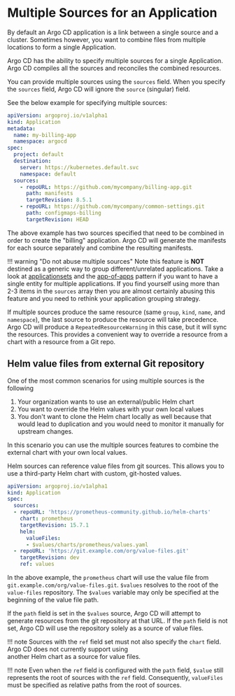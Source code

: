 # Multiple Sources for an Application

By default an Argo CD application is a link between a single source and a cluster. Sometimes however, you want to combine
files from multiple locations to form a single Application.

Argo CD has the ability to specify multiple sources for a single Application. Argo CD compiles all the sources
and reconciles the combined resources.

You can provide multiple sources using the `sources` field. When you specify the `sources` field, Argo CD will ignore 
the `source` (singular) field.

See the below example for specifying multiple sources:

```yaml
apiVersion: argoproj.io/v1alpha1
kind: Application
metadata:
  name: my-billing-app
  namespace: argocd
spec:
  project: default
  destination:
    server: https://kubernetes.default.svc
    namespace: default
  sources:
    - repoURL: https://github.com/mycompany/billing-app.git
      path: manifests
      targetRevision: 8.5.1
    - repoURL: https://github.com/mycompany/common-settings.git
      path: configmaps-billing
      targetRevision: HEAD
```

The above example has two sources specified that need to be combined in order to create the "billing" application. Argo CD will generate the manifests for each source separately and combine 
the resulting manifests.

!!! warning "Do not abuse multiple sources"
    Note this feature is **NOT** destined as a generic way to group different/unrelated applications. Take a look at [applicationsets](../user-guide/application-set.md) and the [app-of-apps](../../operator-manual/cluster-bootstrapping/) pattern if you want to have a single entity for multiple applications. If you find yourself using more than 2-3 items in the `sources` array then you are almost certainly abusing this feature and you need to rethink your application grouping strategy.

If multiple sources produce the same resource (same `group`, `kind`, `name`, and `namespace`), the last source to 
produce the resource will take precedence. Argo CD will produce a `RepeatedResourceWarning` in this case, but it will 
sync the resources. This provides a convenient way to override a resource from a chart with a resource from a Git repo.

## Helm value files from external Git repository

One of the most common scenarios for using multiple sources is the following

1. Your organization wants to use an external/public Helm chart
1. You want to override the Helm values with your own local values
1. You don't want to clone the Helm chart locally as well because that would lead to duplication and you would need to monitor it manually for upstream changes.

In this scenario you can use the multiple sources features to combine the external chart with your own local values.

Helm sources can reference value files from git sources. This allows you to use a third-party Helm chart with custom,
git-hosted values.

```yaml
apiVersion: argoproj.io/v1alpha1
kind: Application
spec:
  sources:
  - repoURL: 'https://prometheus-community.github.io/helm-charts'
    chart: prometheus
    targetRevision: 15.7.1
    helm:
      valueFiles:
      - $values/charts/prometheus/values.yaml
  - repoURL: 'https://git.example.com/org/value-files.git'
    targetRevision: dev
    ref: values
```

In the above example, the `prometheus` chart will use the value file from `git.example.com/org/value-files.git`. 
`$values` resolves to the root of the `value-files` repository. The `$values` variable may only be specified at the 
beginning of the value file path.

If the `path` field is set in the `$values` source, Argo CD will attempt to generate resources from the git repository
at that URL. If the `path` field is not set, Argo CD will use the repository solely as a source of value files.

!!! note
    Sources with the `ref` field set must not also specify the `chart` field. Argo CD does not currently support using  
    another Helm chart as a source for value files.

!!! note
    Even when the `ref` field is configured with the `path` field, `$value` still represents the root of sources with the `ref` field. Consequently, `valueFiles` must be specified as relative paths from the root of sources.
